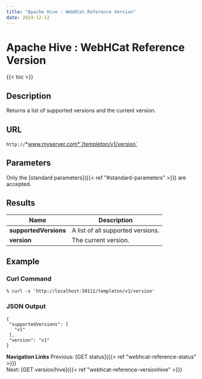 ```yaml
---
title: "Apache Hive : WebHCat Reference Version"
date: 2024-12-12
---
```


# Apache Hive : WebHCat Reference Version

{{< toc >}}

## Description

Returns a list of supported versions and the current version.

## URL

`http://`*www.myserver.com*`/templeton/v1/version`

## Parameters

Only the [standard parameters]({{< ref "#standard-parameters" >}}) are accepted.

## Results

| Name | Description |
| --- | --- |
| **supportedVersions** | A list of all supported versions. |
| **version** | The current version. |

## Example

### Curl Command

```
% curl -s 'http://localhost:50111/templeton/v1/version'

```

### JSON Output

```
{
 "supportedVersions": [
   "v1"
 ],
 "version": "v1"
}

```

**Navigation Links**
Previous: [GET status]({{< ref "webhcat-reference-status" >}})  
 Next: [GET version/hive]({{< ref "webhcat-reference-versionhive" >}})



 

 

